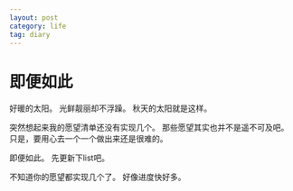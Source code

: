 ```yaml
---
layout: post
category: life
tag: diary
---
```


即便如此
===

好暖的太阳。
光鲜靓丽却不浮躁。
秋天的太阳就是这样。

突然想起来我的愿望清单还没有实现几个。
那些愿望其实也并不是遥不可及吧。
只是，要用心去一个一个做出来还是很难的。

即便如此。
先更新下list吧。

不知道你的愿望都实现几个了。
好像进度快好多。
